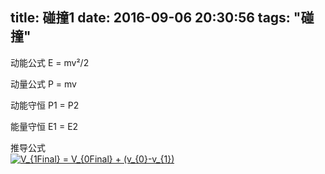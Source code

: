 title: 碰撞1
date: 2016-09-06 20:30:56
tags: "碰撞"
---

动能公式 E = mv²/2

动量公式 P = mv

动能守恒 P1 = P2

能量守恒 E1 = E2

推导公式	
<a href="http://www.codecogs.com/eqnedit.php?latex=V_{1Final}&space;=&space;V_{0Final}&space;&plus;&space;(v_{0}-v_{1})" target="_blank"><img src="http://latex.codecogs.com/gif.latex?V_{1Final}&space;=&space;V_{0Final}&space;&plus;&space;(v_{0}-v_{1})" title="V_{1Final} = V_{0Final} + (v_{0}-v_{1})" /></a>
